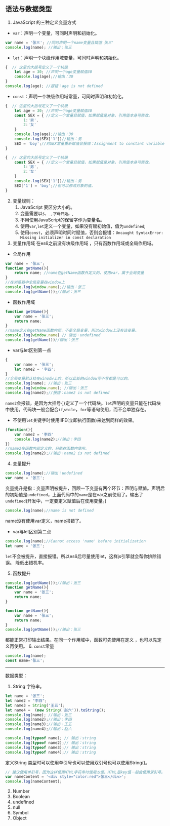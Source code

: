 ## 语法与数据类型

1. JavaScript 的三种定义变量方式
* `var`：声明一个变量，可同时声明和初始化。
```js
var name = '张三'; //同时声明一个name变量且赋值'张三'
console.log(name); //输出：张三
```
* `let`：声明一个块级作用域变量，可同时声明和初始化。
```js
{  // 这里的大括号定义了一个块级
    let age = 30; //声明一个age变量赋值30
    console.log(age);//输出：30
}
console.log(age); //报错：age is not defined
```
 * `const`：声明一个块级作用域常量，可同时声明和初始化。
```js
{  // 这里的大括号定义了一个块级
    let age = 30; //声明一个age变量赋值30
    const SEX = { //定义一个常量且赋值，如果赋值是对象，引用值本身可修改。
        1:'男',
        2:'女'
    }
    console.log(age);//输出：30
    console.log(SEX['1'])//输出：男
    SEX = 'boy';//对SEX常量重新赋值会报错：Assignment to constant variable
}
```
```js
{  // 这里的大括号定义了一个块级
    const SEX = { //定义一个常量且赋值，如果赋值是对象，引用值本身可修改。
        1:'男',
        2:'女'
    }
    console.log(SEX['1'])//输出：男
    SEX['1'] = 'boy';//但可以修改对象的值。
}
```
2. 变量规则：
    1. JavaScript 要区分大小的。
    2. 变量需要以`$，_,字母开始。`,
    3. 不用使用JavaScript的保留字作为变量名。
    4. 使用`var`,`let`定义一个变量，如果没有赋初始值，值为`undefined`;
    5. 使用`const`，必须声明时同时赋值，否则会报错：`Uncaught SyntaxError: Missing initializer in const declaration`
3. 变量作用域
在es6之前没有块级作用域 ，只有函数作用域或全局作用域。
* 全局作用
```js
var name = '张三';
function getName(){
    return name; //name在getName函数外定义的，使用var，属于全局变量
}
//在浏览器中全局变量在window上
console.log(window.name);//输出：张三 
console.log(getName());//输出：张三
```
* 函数作用域
```js
function getName(){
    var name = '张三';
    return name;
}
//name定义在getName函数内部，不是全局变量，所以window上没有该变量。
console.log(window.name) // 输出：undefined
console.log(getName())//输出：张三
```

* var与let区别第一点
```js
{
    var name = '张三';
    let name2 = '李四';
}
//全局变量默认挂在winodw上的，所以此处的window写不写都是可以的。
console.log(name); //输出：张三
console.log(window.name); //输出：张三
console.log(name2);//报错：name2 is not defined
```
`name2`会报错，是因为大括号`{}`定义了一个代码块。`let`声明的变量只能在代码块中使用。代码块一般会配合`if`,`while`，`for`等语句使用，而不会单独存在。
* 不使用`let`关键字时使用IIFE(立即执行函数)来达到同样的效果。

```js
(function(){
    var name2 = '李四'
    console.log(name2);//输出：李四
})
//name2在函数内部定义的，只能在函数内使用。
console.log(name2);//输出：name2 is not defined
```
4. 变量提升

```js
console.log(name);//输出：undefined
var name = '张三';
```
变量提升是指：变量声明被提升，回顾一下变量有两个环节：声明与赋值。声明后的初始值是`undefined`，上面代码中的`name`是在var之前使用了。输出了`undefined`(开发中，一定要定义赋值后在使用变量。)


```js
console.log(name);//name is not defined
```
name没有使用var定义，name报错了。

* var与let区别第二点
```js
console.log(name);//Cannot access 'name' before initialization
let name = '张三';
```
`let`不会被提升，直接报错。所以es6后尽量使用let，这样js引擎就会帮你排除错误。 降低出错机率。

5. 函数提升

```js
console.log(getName());//输出：张三
function getName(){
    var name = '张三';
    return name;
}
```
```js
function getName(){
    var name = '张三';
    return name;
}
console.log(getName());//输出：张三
```
都能正常打印输出结果。在同一个作用域中，函数可先使用在定义 ，也可以先定义再使用。
6. `const`常量
```js
console.log(name);
const name='张三';
```

---
数据类型：
1. String 字符串。
```js
let name = '张三';
let name2 = "李四";
let name3 = String('王五');
let name4 =  (new String('赵六')).toString();
console.log(name); //输出：张三
console.log(name2);//输出：李四
console.log(name3);//输出：王五
console.log(name4);//输出：赵六

console.log(typeof name); // 输出：string
console.log(typeof name2);// 输出：string
console.log(typeof name3);// 输出：string
console.log(typeof name4);// 输出：string
```
定义String 类型时可以使用单引号也可以使用双引号也可以使用String()。
```js
// 建议使用单引号，因为这样使用HTML字符串时使用方便。HTML是key值一般会使用双引号。
var nameContent = '<div style="color:red">张三</div>';
console.log(nameContent);
```
2. Number
3. Boolean
4. undefined
5. null
6. Symbol
7. Object